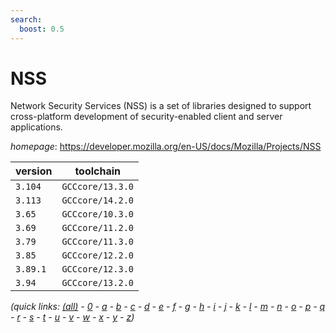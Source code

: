 ```yaml
---
search:
  boost: 0.5
---
```

# NSS

Network Security Services (NSS) is a set of libraries designed to support cross-platform development  of security-enabled client and server applications.

*homepage*: <https://developer.mozilla.org/en-US/docs/Mozilla/Projects/NSS>

version | toolchain
--------|----------
``3.104`` | ``GCCcore/13.3.0``
``3.113`` | ``GCCcore/14.2.0``
``3.65`` | ``GCCcore/10.3.0``
``3.69`` | ``GCCcore/11.2.0``
``3.79`` | ``GCCcore/11.3.0``
``3.85`` | ``GCCcore/12.2.0``
``3.89.1`` | ``GCCcore/12.3.0``
``3.94`` | ``GCCcore/13.2.0``


*(quick links: [(all)](../index.md) - [0](../0/index.md) - [a](../a/index.md) - [b](../b/index.md) - [c](../c/index.md) - [d](../d/index.md) - [e](../e/index.md) - [f](../f/index.md) - [g](../g/index.md) - [h](../h/index.md) - [i](../i/index.md) - [j](../j/index.md) - [k](../k/index.md) - [l](../l/index.md) - [m](../m/index.md) - [n](../n/index.md) - [o](../o/index.md) - [p](../p/index.md) - [q](../q/index.md) - [r](../r/index.md) - [s](../s/index.md) - [t](../t/index.md) - [u](../u/index.md) - [v](../v/index.md) - [w](../w/index.md) - [x](../x/index.md) - [y](../y/index.md) - [z](../z/index.md))*

